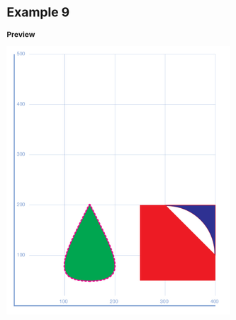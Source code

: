 # Example 9

### Preview
![Example 9](https://github.com/IvanSostarko/postscript-examples/blob/master/Example09/Example9.jpg)